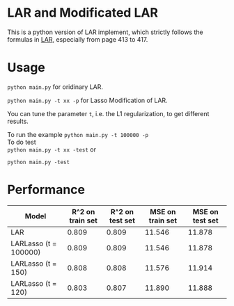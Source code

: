 # LAR and Modificated LAR

This is a python version of LAR implement, which strictly follows the formulas in [LAR](http://statweb.stanford.edu/~tibs/ftp/lars.pdf), especially from page 413 to 417.

# Usage
`python main.py` for oridinary LAR. 

`python main.py -t xx -p` for Lasso Modification of LAR.

You can tune the parameter `t`, i.e. the L1 regularization, to get different results.

To run the example
`python main.py -t 100000 -p`  
 To do test   
`python main.py -t xx -test`  or

`python main.py -test`

# Performance 

| Model | R^2 on train set | R^2 on test set |  MSE on train set | MSE on test set | 
|---------|--------|--------| --------|--------|
| LAR   |   0.809 | 0.809 | 11.546 |11.878|
| LARLasso (t = 100000)| 0.809 | 0.809 | 11.546 |11.878|
| LARLasso (t = 150)| 0.808 | 0.808 | 11.576 |11.914|
| LARLasso (t = 120)| 0.803 | 0.807 | 11.890 |11.888|
